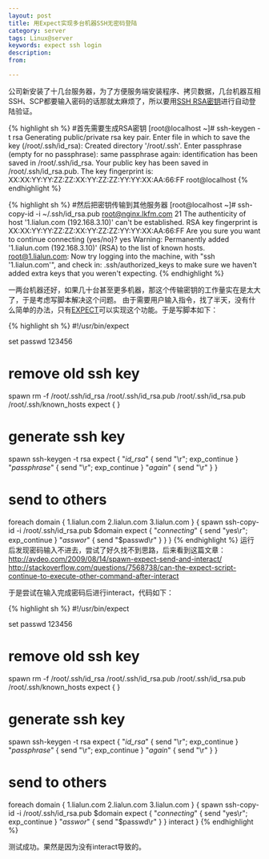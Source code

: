 ```yaml
---
layout: post
title: 用Expect实现多台机器SSH无密码登陆
category: server
tags: Linux@server
keywords: expect ssh login
description: 
from: 

---
```


公司新安装了十几台服务器，为了方便服务端安装程序、拷贝数据，几台机器互相SSH、SCP都要输入密码的话那就太麻烦了，所以要用[SSH RSA密钥][SSH_RSA]进行自动登陆验证。

{% highlight sh %}
#首先需要生成RSA密钥
[root@localhost ~]# ssh-keygen -t rsa
Generating public/private rsa key pair.
Enter file in which to save the key (/root/.ssh/id_rsa): 
Created directory '/root/.ssh'.
Enter passphrase (empty for no passphrase): 
  same passphrase again: 
  identification has been saved in /root/.ssh/id_rsa.
Your public key has been saved in /root/.ssh/id_rsa.pub.
The key fingerprint is:
XX:XX:YY:YY:ZZ:ZZ:XX:YY:ZZ:ZZ:YY:YY:XX:AA:66:FF root@localhost
{% endhighlight %}

{% highlight sh %}
#然后把密钥传输到其他服务器
[root@localhost ~]# ssh-copy-id -i ~/.ssh/id_rsa.pub  root@nginx.lkfm.com
21
The authenticity of host '1.lialun.com (192.168.3.10)' can't be established.
RSA key fingerprint is XX:XX:YY:YY:ZZ:ZZ:XX:YY:ZZ:ZZ:YY:YY:XX:AA:66:FF
Are you sure you want to continue connecting (yes/no)? yes
Warning: Permanently added '1.lialun.com (192.168.3.10)' (RSA) to the list of known hosts.
root@1.lialun.com: 
Now try logging into the machine, with "ssh '1.lialun.com'", and check in:
  .ssh/authorized_keys
to make sure we haven't added extra keys that you weren't expecting.
{% endhighlight %}

一两台机器还好，如果几十台甚至更多机器，那这个传输密钥的工作量实在是太大了，于是考虑写脚本解决这个问题。
由于需要用户输入指令，找了半天，没有什么简单的办法，只有[EXPECT][expect]可以实现这个功能。于是写脚本如下：

{% highlight sh %}
#!/usr/bin/expect

set passwd 123456

# remove old ssh key
spawn rm -f /root/.ssh/id_rsa /root/.ssh/id_rsa.pub /root/.ssh/id_rsa.pub /root/.ssh/known_hosts
expect {
}

# generate ssh key
spawn ssh-keygen -t rsa
expect { 
	"*id_rsa*" { send "\r"; exp_continue } 
	"*passphrase*" { send "\r"; exp_continue } 
	"*again*" { send "\r" } 
} 

# send to others
foreach domain {
	1.lialun.com
	2.lialun.com
	3.lialun.com
} {
spawn ssh-copy-id -i /root/.ssh/id_rsa.pub  $domain
expect {
	"*connecting*" { send "yes\r"; exp_continue }
	"*asswor*" { send "$passwd\r" } 
}
}
{% endhighlight %}
运行后发现密码输入不进去，尝试了好久找不到思路，后来看到这篇文章：
http://avdeo.com/2009/08/14/spawn-expect-send-and-interact/
http://stackoverflow.com/questions/7568738/can-the-expect-script-continue-to-execute-other-command-after-interact

于是尝试在输入完成密码后进行interact，代码如下：

{% highlight sh %}
#!/usr/bin/expect

set passwd 123456

# remove old ssh key
spawn rm -f /root/.ssh/id_rsa /root/.ssh/id_rsa.pub /root/.ssh/id_rsa.pub /root/.ssh/known_hosts
expect {
}

# generate ssh key
spawn ssh-keygen -t rsa
expect { 
	"*id_rsa*" { send "\r"; exp_continue } 
	"*passphrase*" { send "\r"; exp_continue } 
	"*again*" { send "\r" } 
} 

# send to others
foreach domain {
	1.lialun.com
	2.lialun.com
	3.lialun.com
} {
spawn ssh-copy-id -i /root/.ssh/id_rsa.pub  $domain
expect {
	"*connecting*" { send "yes\r"; exp_continue }
	"*asswor*" { send "$passwd\r" } 
}
interact
}
{% endhighlight %}

测试成功。果然是因为没有interact导致的。

[SSH_RSA]:http://blog.csdn.net/wangjunjun2008/article/details/20037101
[expect]:http://blog.csdn.net/leexide/article/details/17485451